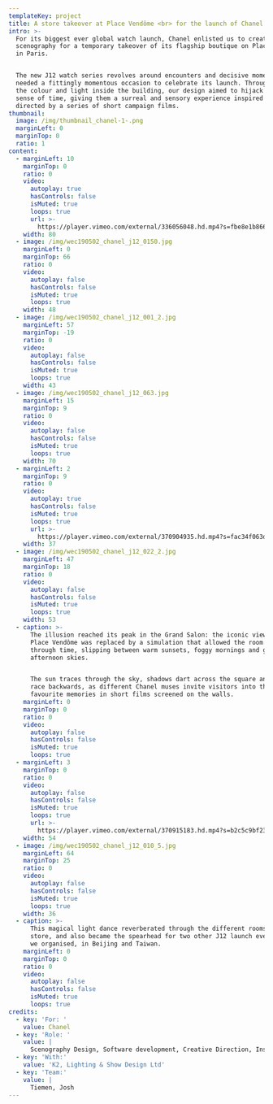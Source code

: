 ```yaml
---
templateKey: project
title: A store takeover at Place Vendôme <br> for the launch of Chanel's new watch
intro: >-
  For its biggest ever global watch launch, Chanel enlisted us to create the
  scenography for a temporary takeover of its flagship boutique on Place Vendôme
  in Paris. 


  The new J12 watch series revolves around encounters and decisive moments, and
  needed a fittingly momentous occasion to celebrate its launch. Through shaping
  the colour and light inside the building, our design aimed to hijack visitors’
  sense of time, giving them a surreal and sensory experience inspired and
  directed by a series of short campaign films.
thumbnail:
  image: /img/thumbnail_chanel-1-.png
  marginLeft: 0
  marginTop: 0
  ratio: 1
content:
  - marginLeft: 10
    marginTop: 0
    ratio: 0
    video:
      autoplay: true
      hasControls: false
      isMuted: true
      loops: true
      url: >-
        https://player.vimeo.com/external/336056048.hd.mp4?s=fbe8e1b86618f5a3e2d93597cc7cebed76ba4350&profile_id=175
    width: 80
  - image: /img/wec190502_chanel_j12_0150.jpg
    marginLeft: 0
    marginTop: 66
    ratio: 0
    video:
      autoplay: false
      hasControls: false
      isMuted: true
      loops: true
    width: 48
  - image: /img/wec190502_chanel_j12_001_2.jpg
    marginLeft: 57
    marginTop: -19
    ratio: 0
    video:
      autoplay: false
      hasControls: false
      isMuted: true
      loops: true
    width: 43
  - image: /img/wec190502_chanel_j12_063.jpg
    marginLeft: 15
    marginTop: 9
    ratio: 0
    video:
      autoplay: false
      hasControls: false
      isMuted: true
      loops: true
    width: 70
  - marginLeft: 2
    marginTop: 9
    ratio: 0
    video:
      autoplay: true
      hasControls: false
      isMuted: true
      loops: true
      url: >-
        https://player.vimeo.com/external/370904935.hd.mp4?s=fac34f063d29e7662baf300d5e97fadf9006ede5&profile_id=175
    width: 37
  - image: /img/wec190502_chanel_j12_022_2.jpg
    marginLeft: 47
    marginTop: 18
    ratio: 0
    video:
      autoplay: false
      hasControls: false
      isMuted: true
      loops: true
    width: 53
  - caption: >-
      The illusion reached its peak in the Grand Salon: the iconic view out onto
      Place Vendôme was replaced by a simulation that allowed the room to travel
      through time, slipping between warm sunsets, foggy mornings and glowing
      afternoon skies. 


      The sun traces through the sky, shadows dart across the square and cars
      race backwards, as different Chanel muses invite visitors into their
      favourite memories in short films screened on the walls.
    marginLeft: 0
    marginTop: 0
    ratio: 0
    video:
      autoplay: false
      hasControls: false
      isMuted: true
      loops: true
  - marginLeft: 3
    marginTop: 0
    ratio: 0
    video:
      autoplay: false
      hasControls: false
      isMuted: true
      loops: true
      url: >-
        https://player.vimeo.com/external/370915183.hd.mp4?s=b2c5c9bf232eb3767727ff6bcc1e3f0c850eae23&profile_id=175
    width: 54
  - image: /img/wec190502_chanel_j12_010_5.jpg
    marginLeft: 64
    marginTop: 25
    ratio: 0
    video:
      autoplay: false
      hasControls: false
      isMuted: true
      loops: true
    width: 36
  - caption: >-
      This magical light dance reverberated through the different rooms of the
      store, and also became the spearhead for two other J12 launch events that
      we organised, in Beijing and Taiwan.
    marginLeft: 0
    marginTop: 0
    ratio: 0
    video:
      autoplay: false
      hasControls: false
      isMuted: true
      loops: true
credits:
  - key: 'For: '
    value: Chanel
  - key: 'Role: '
    value: |
      Scenography Design, Software development, Creative Direction, Installation
  - key: 'With:'
    value: 'K2, Lighting & Show Design Ltd'
  - key: 'Team:'
    value: |
      Tiemen, Josh
---
```


